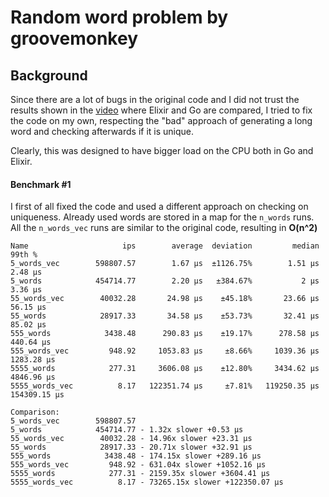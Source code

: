 # Random word problem by groovemonkey

## Background
Since there are a lot of bugs in the original code and I did not trust the results shown in the [video](https://www.youtube.com/watch?v=ICZKZQowiHs) where Elixir and Go are compared, I tried to fix the code on my own, respecting the "bad" approach of generating a long word and checking afterwards if it is unique.

Clearly, this was designed to have bigger load on the CPU both in Go and Elixir.

#### Benchmark #1

I first of all fixed the code and used a different approach on checking on uniqueness. Already used words are stored in a map for the `n_words` runs. All the `n_words_vec` runs are similar to the original code, resulting in **O(n^2)**

```
Name                     ips        average  deviation         median         99th %
5_words_vec        598807.57        1.67 μs  ±1126.75%        1.51 μs        2.48 μs
5_words            454714.77        2.20 μs   ±384.67%           2 μs        3.36 μs
55_words_vec        40032.28       24.98 μs    ±45.18%       23.66 μs       56.15 μs
55_words            28917.33       34.58 μs    ±53.73%       32.41 μs       85.02 μs
555_words            3438.48      290.83 μs    ±19.17%      278.58 μs      440.64 μs
555_words_vec         948.92     1053.83 μs     ±8.66%     1039.36 μs     1283.28 μs
5555_words            277.31     3606.08 μs    ±12.80%     3434.62 μs     4846.96 μs
5555_words_vec          8.17   122351.74 μs     ±7.81%   119250.35 μs   154309.15 μs

Comparison: 
5_words_vec        598807.57
5_words            454714.77 - 1.32x slower +0.53 μs
55_words_vec        40032.28 - 14.96x slower +23.31 μs
55_words            28917.33 - 20.71x slower +32.91 μs
555_words            3438.48 - 174.15x slower +289.16 μs
555_words_vec         948.92 - 631.04x slower +1052.16 μs
5555_words            277.31 - 2159.35x slower +3604.41 μs
5555_words_vec          8.17 - 73265.15x slower +122350.07 μs
```